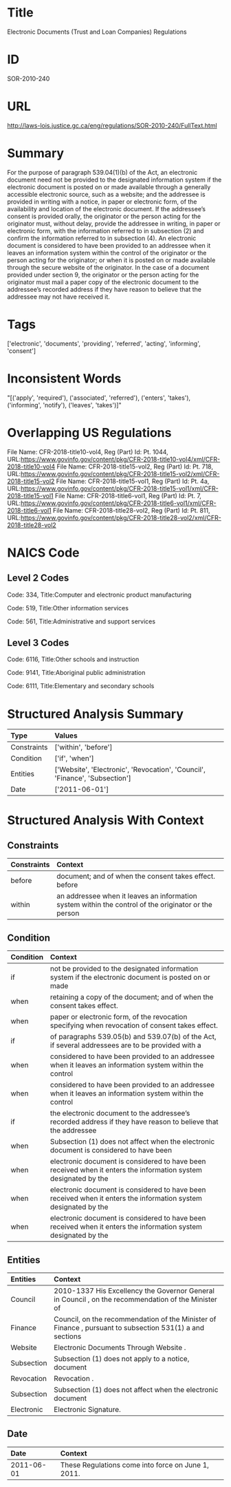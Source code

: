 # Title
Electronic Documents (Trust and Loan Companies) Regulations


# ID
SOR-2010-240

# URL
http://laws-lois.justice.gc.ca/eng/regulations/SOR-2010-240/FullText.html


# Summary
For the purpose of paragraph 539.04(1)(b) of the Act, an electronic document need not be provided to the designated information system if the electronic document is posted on or made available through a generally accessible electronic source, such as a website; and the addressee is provided in writing with a notice, in paper or electronic form, of the availability and location of the electronic document.
If the addressee’s consent is provided orally, the originator or the person acting for the originator must, without delay, provide the addressee in writing, in paper or electronic form, with the information referred to in subsection (2) and confirm the information referred to in subsection (4).
An electronic document is considered to have been provided to an addressee when it leaves an information system within the control of the originator or the person acting for the originator; or when it is posted on or made available through the secure website of the originator.
In the case of a document provided under section 9, the originator or the person acting for the originator must mail a paper copy of the electronic document to the addressee’s recorded address if they have reason to believe that the addressee may not have received it.


# Tags
['electronic', 'documents', 'providing', 'referred', 'acting', 'informing', 'consent']


# Inconsistent Words
"[('apply', 'required'), ('associated', 'referred'), ('enters', 'takes'), ('informing', 'notify'), ('leaves', 'takes')]"


# Overlapping US Regulations
File Name: CFR-2018-title10-vol4, Reg (Part) Id: Pt. 1044, URL:https://www.govinfo.gov/content/pkg/CFR-2018-title10-vol4/xml/CFR-2018-title10-vol4
File Name: CFR-2018-title15-vol2, Reg (Part) Id: Pt. 718, URL:https://www.govinfo.gov/content/pkg/CFR-2018-title15-vol2/xml/CFR-2018-title15-vol2
File Name: CFR-2018-title15-vol1, Reg (Part) Id: Pt. 4a, URL:https://www.govinfo.gov/content/pkg/CFR-2018-title15-vol1/xml/CFR-2018-title15-vol1
File Name: CFR-2018-title6-vol1, Reg (Part) Id: Pt. 7, URL:https://www.govinfo.gov/content/pkg/CFR-2018-title6-vol1/xml/CFR-2018-title6-vol1
File Name: CFR-2018-title28-vol2, Reg (Part) Id: Pt. 811, URL:https://www.govinfo.gov/content/pkg/CFR-2018-title28-vol2/xml/CFR-2018-title28-vol2



# NAICS Code
## Level 2 Codes
Code: 334, Title:Computer and electronic product manufacturing

Code: 519, Title:Other information services

Code: 561, Title:Administrative and support services




## Level 3 Codes
Code: 6116, Title:Other schools and instruction

Code: 9141, Title:Aboriginal public administration

Code: 6111, Title:Elementary and secondary schools







# Structured Analysis Summary
| Type        | Values                                                                      |
|:------------|:----------------------------------------------------------------------------|
| Constraints | ['within', 'before']                                                        |
| Condition   | ['if', 'when']                                                              |
| Entities    | ['Website', 'Electronic', 'Revocation', 'Council', 'Finance', 'Subsection'] |
| Date        | ['2011-06-01']                                                              |


# Structured Analysis With Context
 


## Constraints
| Constraints   | Context                                                                                              |
|:--------------|:-----------------------------------------------------------------------------------------------------|
| before        | document; and of when the consent takes effect. before                                               |
| within        | an addressee when it leaves an information system within the control of the originator or the person |


## Condition
| Condition   | Context                                                                                                         |
|:------------|:----------------------------------------------------------------------------------------------------------------|
| if          | not be provided to the designated information system if the electronic document is posted on or made            |
| when        | retaining a copy of the document; and of when  the consent takes effect.                                        |
| when        | paper or electronic form, of the revocation specifying when  revocation of consent takes effect.                |
| if          | of paragraphs 539.05(b) and 539.07(b) of the Act, if several addressees are to be provided with a               |
| when        | considered to have been provided to an addressee when it leaves an information system within the control        |
| when        | considered to have been provided to an addressee when it leaves an information system within the control        |
| if          | the electronic document to the addressee’s recorded address if they have reason to believe that the addressee   |
| when        | Subsection (1) does not affect  when the electronic document is considered to have been                         |
| when        | electronic document is considered to have been received when it enters the information system designated by the |
| when        | electronic document is considered to have been received when it enters the information system designated by the |
| when        | electronic document is considered to have been received when it enters the information system designated by the |


## Entities
| Entities   | Context                                                                                                  |
|:-----------|:---------------------------------------------------------------------------------------------------------|
| Council    | 2010-1337 His Excellency the Governor General in  Council , on the recommendation of the Minister of     |
| Finance    | Council, on the recommendation of the Minister of Finance , pursuant to subsection 531(1) a and sections |
| Website    | Electronic Documents Through  Website .                                                                  |
| Subsection | Subsection (1) does not apply to a notice, document                                                      |
| Revocation | Revocation .                                                                                             |
| Subsection | Subsection (1) does not affect when the electronic document                                              |
| Electronic | Electronic  Signature.                                                                                   |


## Date
| Date       | Context                                            |
|:-----------|:---------------------------------------------------|
| 2011-06-01 | These Regulations come into force on June 1, 2011. |


